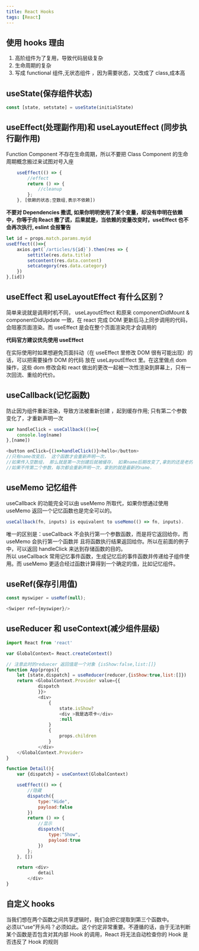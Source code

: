 ```yaml
---
title: React Hooks
tags: [React]
---
```


## 使用 hooks 理由

1. 高阶组件为了复用，导致代码层级复杂
2. 生命周期的复杂
3. 写成 functional 组件,无状态组件 ，因为需要状态，又改成了 class,成本高

## useState(保存组件状态)

```js
const [state, setstate] = useState(initialState)
```

## useEffect(处理副作用)和 useLayoutEffect (同步执行副作用)

Function Component 不存在生命周期，所以不要把 Class Component 的生命周期概念搬过来试图对号入座

```js
    useEffect(() => {
        //effect
        return () => {
            //cleanup
        };
    }, [依赖的状态;空数组,表示不依赖])
```

**不要对 Dependencies 撒谎, 如果你明明使用了某个变量，却没有申明在依赖中，你等于向 React 撒了谎，后果就是，当依赖的变量改变时，useEffect 也不会再次执行, eslint 会报警告**

```js
let id = props.match.params.myid
useEffect(()=>{
    axios.get(`/articles/${id}`).then(res => {
        settitle(res.data.title)
        setcontent(res.data.content)
        setcategory(res.data.category)
    })
},[id])
```

## useEffect 和 useLayoutEffect 有什么区别？

简单来说就是调用时机不同， useLayoutEffect 和原来 componentDidMount & componentDidUpdate 一致，在 react 完成 DOM 更新后马上同步调用的代码，会阻塞页面渲染。而 useEffect 是会在整个页面渲染完才会调用的

**代码官方建议优先使用 useEffect**

在实际使用时如果想避免页面抖动（在 useEffect 里修改 DOM 很有可能出现）的话，可以把需要操作 DOM 的代码
放在 useLayoutEffect 里。在这里做点 dom 操作，这些 dom 修改会和 react 做出的更改一起被一次性渲染到屏幕上，只有一次回流、重绘的代价。

## useCallback(记忆函数)

防止因为组件重新渲染，导致方法被重新创建 ，起到缓存作用; 只有第二个参数 变化了，才重新声明一次

```js
var handleClick = useCallback(()=>{
    console.log(name)
},[name])

<button onClick={()=>handleClick()}>hello</button>
//只有name改变后， 这个函数才会重新声明一次，
//如果传入空数组， 那么就是第一次创建后就被缓存， 如果name后期改变了,拿到的还是老的name。
//如果不传第二个参数，每次都会重新声明一次，拿到的就是最新的name.
```

## useMemo 记忆组件

useCallback 的功能完全可以由 useMemo 所取代，如果你想通过使用 useMemo 返回一个记忆函数也是完全可以的。

```js
useCallback(fn, inputs) is equivalent to useMemo(() => fn, inputs).
```

唯一的区别是：useCallback 不会执行第一个参数函数，而是将它返回给你，而 useMemo 会执行第一个函数并 且将函数执行结果返回给你。所以在前面的例子中，可以返回 handleClick 来达到存储函数的目的。  
所以 useCallback 常用记忆事件函数，生成记忆后的事件函数并传递给子组件使用。而 useMemo 更适合经过函数计算得到一个确定的值，比如记忆组件。

## useRef(保存引用值)

```js
const myswiper = useRef(null);

<Swiper ref={myswiper}/>
```

## useReducer 和 useContext(减少组件层级)

```js
import React from 'react'

var GlobalContext= React.createContext()

// 注意此时的reduecer 返回值是一个对象 {isShow:false,list:[]}
function App(props){
    let [state,dispatch] = useReducer(reducer,{isShow:true,list:[]})
    return <GlobalContext.Provider value={{
            dispatch
            }}>
            <div>
                {
                    state.isShow?
                    <div >我是选项卡</div>
                    :null
                }
                {
                    props.children
                }
            </div>
    </GlobalContext.Provider>
}

function Detail(){
    var {dispatch} = useContext(GlobalContext)

    useEffect(() => {
        //隐藏
        dispatch({
            type:"Hide",
            payload:false
        })
        return () => {
            //显示
            dispatch({
                type:"Show",
                payload:true
            })
        };
    }, [])

    return <div>
            detail
        </div>
}
```

## 自定义 hooks

当我们想在两个函数之间共享逻辑时，我们会把它提取到第三个函数中。  
必须以“use”开头吗？必须如此。这个约定非常重要。不遵循的话，由于无法判断某个函数是否包含对其内部 Hook 的调用，React 将无法自动检查你的 Hook 是否违反了 Hook 的规则
